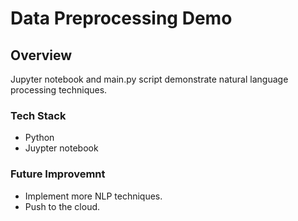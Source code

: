# Data Preprocessing Demo
## Overview
Jupyter notebook and main.py script demonstrate natural language processing techniques.

### Tech Stack
- Python
- Juypter notebook

### Future Improvemnt
- Implement more NLP techniques.
- Push to the cloud.
